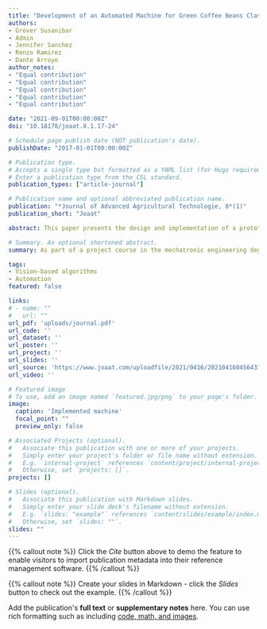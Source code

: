 ```yaml
---
title: "Development of an Automated Machine for Green Coffee Beans Classification by Size and Defects"
authors:
- Grover Susanibar
- Admin
- Jennifer Sanchez
- Renzo Ramirez
- Dante Arroyo
author_notes:
- "Equal contribution"
- "Equal contribution"
- "Equal contribution"
- "Equal contribution"
- "Equal contribution"

date: "2021-09-01T00:00:00Z"
doi: "10.18178/joaat.8.1.17-24"

# Schedule page publish date (NOT publication's date).
publishDate: "2017-01-01T00:00:00Z"

# Publication type.
# Accepts a single type but formatted as a YAML list (for Hugo requirements).
# Enter a publication type from the CSL standard.
publication_types: ["article-journal"]

# Publication name and optional abbreviated publication name.
publication: "*Journal of Advanced Agricultural Technologie, 8*(1)"
publication_short: "Joaat"

abstract: This paper presents the design and implementation of a prototype automated machine for green coffee beans classification for small agro-industries. This work responds to the need to simultaneously automate the processes of sorting by size and grading by physical defects of green coffee beans with the aim of optimizing the time and increasing the quality of the final product. Firstly, the machine classifies grains into three size ranges through a mechanical sorting system. Secondly, it has computer vision algorithms working in real time to differentiate good and defective grains. Then it has an embedded system for control along with a set of sensors and actuators and a control panel that make possible a selection of quality of green coffee beans. The results show an accuracy of 96% for sorting by size and an accuracy of 80% for grading by physical defects. The flow of coffee beans at the outlet is approximately 5 kilograms per hour. Finally, a set of conclusions and future works are presented.

# Summary. An optional shortened abstract.
summary: As part of a project course in the mechatronic engineering degree, a machine for the automatic classification of coffee beans by color and size using vision-based algorithms was developed.

tags:
- Vision-based algorithms
- Automation
featured: false

links: 
# - name: ""
#   url: ""
url_pdf: 'uploads/journal.pdf'
url_code: ''
url_dataset: ''
url_poster: ''
url_project: ''
url_slides: ''
url_source: 'https://www.joaat.com/uploadfile/2021/0416/20210416045643148.pdf'
url_video: ''

# Featured image
# To use, add an image named `featured.jpg/png` to your page's folder. 
image:
  caption: 'Implemented machine'
  focal_point: ""
  preview_only: false

# Associated Projects (optional).
#   Associate this publication with one or more of your projects.
#   Simply enter your project's folder or file name without extension.
#   E.g. `internal-project` references `content/project/internal-project/index.md`.
#   Otherwise, set `projects: []`.
projects: []

# Slides (optional).
#   Associate this publication with Markdown slides.
#   Simply enter your slide deck's filename without extension.
#   E.g. `slides: "example"` references `content/slides/example/index.md`.
#   Otherwise, set `slides: ""`.
slides: ""
---
```


{{% callout note %}}
Click the *Cite* button above to demo the feature to enable visitors to import publication metadata into their reference management software.
{{% /callout %}}

{{% callout note %}}
Create your slides in Markdown - click the *Slides* button to check out the example.
{{% /callout %}}

Add the publication's **full text** or **supplementary notes** here. You can use rich formatting such as including [code, math, and images](https://docs.hugoblox.com/content/writing-markdown-latex/).
